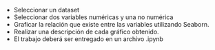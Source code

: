 - Seleccionar un dataset
- Seleccionar dos variables numéricas y una no numérica
- Graficar la relación que existe entre las variables utilizando
Seaborn. 
- Realizar una descripción de cada gráfico obtenido.
- El trabajo deberá ser entregado en un archivo .ipynb
